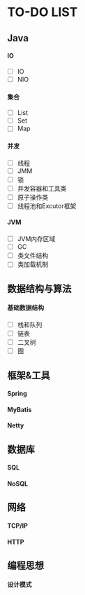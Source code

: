 # TO-DO LIST

## Java

#### IO
- [ ] IO
- [ ] NIO

#### 集合
- [ ] List
- [ ] Set
- [ ] Map

#### 并发
- [ ] 线程
- [ ] JMM
- [ ] 锁
- [ ] 并发容器和工具类
- [ ] 原子操作类
- [ ] 线程池和Excutor框架

#### JVM
- [ ] JVM内存区域
- [ ] GC
- [ ] 类文件结构
- [ ] 类加载机制

## 数据结构与算法

#### 基础数据结构
- [ ] 栈和队列
- [ ] 链表
- [ ] 二叉树
- [ ] 图

## 框架&工具

#### Spring
#### MyBatis
#### Netty

## 数据库

#### SQL
#### NoSQL

## 网络

#### TCP/IP
#### HTTP

## 编程思想

#### 设计模式

